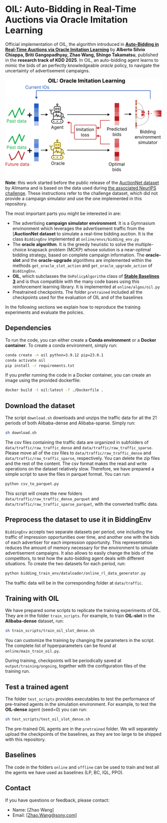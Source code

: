 # OIL: Auto-Bidding in Real-Time Auctions via Oracle Imitation Learning

Official implementation of OIL, the algorithm introduced in [**Auto-Bidding in Real-Time Auctions via Oracle Imitation Learning**](https://arxiv.org/abs/2412.11434) by **Alberto Silvio Chiappa, Briti Gangopadhyay, Zhao Wang, Shingo Takamatsu**, published in the **research track of KDD 2025**. In OIL, an auto-bidding agent learns to mimic the bids of an perfectly knowledgeable *oracle* policy, to navigate the uncertainty of advertisement campaigns.

<img src="data/images/overview.png" width="512">

**Note**: this work started before the public release of the [AuctionNet dataset](https://github.com/alimama-tech/AuctionNet) by Alimama and is based on the data used during [the associated NeurIPS challenge](https://tianchi.aliyun.com/specials/promotion/neurips2024_alimama#/). These instructions refer to the challenge dataset, which did not provide a campaign simulator and use the one implemented in this repository.

The most important parts you might be interested in are:

* The advertising **campaign simulator environment**. It is a Gymnasium envinonment which leverages the advertisement traffic from the [**AuctionNet dataset** to simulate a real-time bidding auction. It is the class `BiddingEnv` implemented at `online/envs/bidding_env.py`
* The **oracle algorithm**. It is the greedy heuristic to solve the multiple-choice knapsack problem (MCKP) whose solution is a near-optimal bidding strategy, based on complete campaign information. The **oracle-slot** and the **oracle-upgrade** algorithms are implemented within the methods `get_oracle_slot_action` and `get_oracle_upgrade_action` of `BiddingEnv`.
* **OIL**, which subclasses the `OnPolicyAlgorithm` class of [**Stable Baselines 3**](https://github.com/DLR-RM/stable-baselines3) and is thus compatible with the many code bases using this reinforcement learning library. It is implemented at `online/algos/oil.py`
* Preatrained checkpoints. The folder `pretrained` included all the checkpoints used for the evaluation of OIL and of the baselines

In the following sections we explain how to reproduce the training experiments and evaluate the policies.

## Dependencies

To run the code, you can either create a **Conda environment** or a **Docker container**. To create a conda environment, simply run:

```bash
conda create -n oil python=3.9.12 pip=23.0.1
conda activate oil
pip install -r requirements.txt
```

If you prefer running the code in a Docker container, you can create an image using the provided dockerfile:

```bash
docker build -t oil:latest -f ./Dockerfile .
```

## Download the dataset

The script `download.sh` downloads and unzips the traffic data for all the 21 periods of both Alibaba-dense and Alibaba-sparse. Simply run:

```bash
sh download.sh
```

The csv files containing the traffic data are organized in subfolders of `data/traffic/raw_traffic_dense` and `data/traffic/raw_traffic_sparse`. Please move all of the csv files to `data/traffic/raw_traffic_dense` and `data/traffic/raw_traffic_sparse`, respectively. You can delete the zip files and the rest of the content.
The csv format makes the read and write operations on the dataset relatively slow. Therefore, we have prepared a simple script to save the files in parquet format.
You can run:

```bash
python csv_to_parquet.py
```

This script will create the new folders `data/traffic/raw_traffic_dense_parquet` and `data/traffic/raw_traffic_sparse_parquet`, with the converted traffic data.

## Preprocess the dataset to use it in BiddingEnv

`BiddingEnv` accepts two separate datasets per period, one including the traffic of impression opportunities over time, and another one with the bids of each advertiser for each impression opportunity. This representation reduces the amount of memory necessary for the environment to simulate advertisement campaigns. It also allows to easily change the bids of the competitors, to test how the auto-bidding agent deals with different situations. To create the two datasets for each period, run:

```bash
python bidding_train_env/dataloader/online_rl_data_generator.py
```

The traffic data will be in the corresponding folder at `data/traffic`.

## Training with OIL

We have prepared some scripts to replicate the training experiments of OIL. They are in the folder `train_scripts`. For example, to train **OIL-slot** in the **Alibaba-dense** dataset, run:

```bash
sh train_scripts/train_oil_slot_dense.sh
```

You can customize the training by changing the parameters in the script. The complete list of hyperparameters can be found at `online/main_train_oil.py`.

During training, checkpoints will be periodically saved at `output/training/ongoing`, together with the configuration files of the training run.

## Test a trained agent

The folder `test_scripts` provides executables to test the performance of pre-trained agents in the simulation environment. For example, to test the **OIL-dense** agent (seed=0) you can run:

```bash
sh test_scripts/test_oil_slot_dense.sh
```

The pre-trained OIL agents are in the `pretrained` folder. We will separately upload the checkpoints of the baselines, as they are too large to be shipped with this repository.

## Baselines

The code in the folders `online` and `offline` can be used to train and test all the agents we have used as baselines (LP, BC, IQL, PPO).

## Contact

If you have questions or feedback, please contact:

- Name: [Zhao Wang]
- Email: [Zhao.Wang@sony.com]

